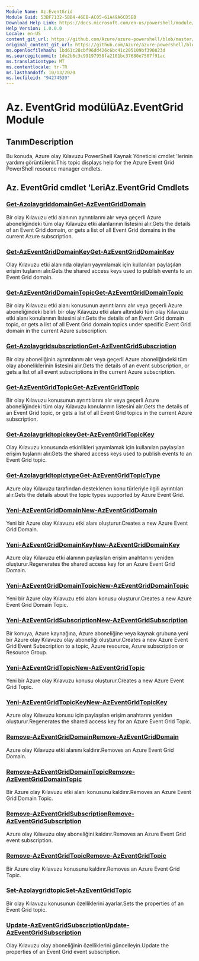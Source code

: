 ```yaml
---
Module Name: Az.EventGrid
Module Guid: 53BF7132-5BB4-46EB-AC05-61A49A6CD5EB
Download Help Link: https://docs.microsoft.com/en-us/powershell/module/az.eventgrid
Help Version: 1.0.0.0
Locale: en-US
content_git_url: https://github.com/Azure/azure-powershell/blob/master/src/EventGrid/EventGrid/help/Az.EventGrid.md
original_content_git_url: https://github.com/Azure/azure-powershell/blob/master/src/EventGrid/EventGrid/help/Az.EventGrid.md
ms.openlocfilehash: 1bd61c28cbf96dd426c6bc41c205109bf390823d
ms.sourcegitcommit: 1de2b6c3c99197958fa2101bc37680e7507f91ac
ms.translationtype: MT
ms.contentlocale: tr-TR
ms.lasthandoff: 10/13/2020
ms.locfileid: "94274539"
---
```

# <span data-ttu-id="eef77-101">Az. EventGrid modülü</span><span class="sxs-lookup"><span data-stu-id="eef77-101">Az.EventGrid Module</span></span>
## <span data-ttu-id="eef77-102">Tanım</span><span class="sxs-lookup"><span data-stu-id="eef77-102">Description</span></span>
<span data-ttu-id="eef77-103">Bu konuda, Azure olay Kılavuzu PowerShell Kaynak Yöneticisi cmdlet 'lerinin yardımı görüntülenir.</span><span class="sxs-lookup"><span data-stu-id="eef77-103">This topic displays help for the Azure Event Grid PowerShell resource manager cmdlets.</span></span>

## <span data-ttu-id="eef77-104">Az. EventGrid cmdlet 'Leri</span><span class="sxs-lookup"><span data-stu-id="eef77-104">Az.EventGrid Cmdlets</span></span>
### [<span data-ttu-id="eef77-105">Get-Azolaygriddomain</span><span class="sxs-lookup"><span data-stu-id="eef77-105">Get-AzEventGridDomain</span></span>](Get-AzEventGridDomain.md)
<span data-ttu-id="eef77-106">Bir olay Kılavuzu etki alanının ayrıntılarını alır veya geçerli Azure aboneliğindeki tüm olay Kılavuzu etki alanlarının listesini alır.</span><span class="sxs-lookup"><span data-stu-id="eef77-106">Gets the details of an Event Grid domain, or gets a list of all Event Grid domains in the current Azure subscription.</span></span>

### [<span data-ttu-id="eef77-107">Get-AzEventGridDomainKey</span><span class="sxs-lookup"><span data-stu-id="eef77-107">Get-AzEventGridDomainKey</span></span>](Get-AzEventGridDomainKey.md)
<span data-ttu-id="eef77-108">Olay Kılavuzu etki alanında olayları yayımlamak için kullanılan paylaşılan erişim tuşlarını alır.</span><span class="sxs-lookup"><span data-stu-id="eef77-108">Gets the shared access keys used to publish events to an Event Grid domain.</span></span>

### [<span data-ttu-id="eef77-109">Get-AzEventGridDomainTopic</span><span class="sxs-lookup"><span data-stu-id="eef77-109">Get-AzEventGridDomainTopic</span></span>](Get-AzEventGridDomainTopic.md)
<span data-ttu-id="eef77-110">Bir olay Kılavuzu etki alanı konusunun ayrıntılarını alır veya geçerli Azure aboneliğindeki belirli bir olay Kılavuzu etki alanı altındaki tüm olay Kılavuzu etki alanı konularının listesini alır.</span><span class="sxs-lookup"><span data-stu-id="eef77-110">Gets the details of an Event Grid domain topic, or gets a list of all Event Grid domain topics under specific Event Grid domain in the current Azure subscription.</span></span>

### [<span data-ttu-id="eef77-111">Get-Azolaygridsubscription</span><span class="sxs-lookup"><span data-stu-id="eef77-111">Get-AzEventGridSubscription</span></span>](Get-AzEventGridSubscription.md)
<span data-ttu-id="eef77-112">Bir olay aboneliğinin ayrıntılarını alır veya geçerli Azure aboneliğindeki tüm olay aboneliklerinin listesini alır.</span><span class="sxs-lookup"><span data-stu-id="eef77-112">Gets the details of an event subscription, or gets a list of all event subscriptions in the current Azure subscription.</span></span>

### [<span data-ttu-id="eef77-113">Get-AzEventGridTopic</span><span class="sxs-lookup"><span data-stu-id="eef77-113">Get-AzEventGridTopic</span></span>](Get-AzEventGridTopic.md)
<span data-ttu-id="eef77-114">Bir olay Kılavuzu konusunun ayrıntılarını alır veya geçerli Azure aboneliğindeki tüm olay Kılavuzu konularının listesini alır.</span><span class="sxs-lookup"><span data-stu-id="eef77-114">Gets the details of an Event Grid topic, or gets a list of all Event Grid topics in the current Azure subscription.</span></span>

### [<span data-ttu-id="eef77-115">Get-Azolaygridtopickey</span><span class="sxs-lookup"><span data-stu-id="eef77-115">Get-AzEventGridTopicKey</span></span>](Get-AzEventGridTopicKey.md)
<span data-ttu-id="eef77-116">Olay Kılavuzu konusunda etkinlikleri yayımlamak için kullanılan paylaşılan erişim tuşlarını alır.</span><span class="sxs-lookup"><span data-stu-id="eef77-116">Gets the shared access keys used to publish events to an Event Grid topic.</span></span>

### [<span data-ttu-id="eef77-117">Get-Azolaygridtopictype</span><span class="sxs-lookup"><span data-stu-id="eef77-117">Get-AzEventGridTopicType</span></span>](Get-AzEventGridTopicType.md)
<span data-ttu-id="eef77-118">Azure olay Kılavuzu tarafından desteklenen konu türleriyle ilgili ayrıntıları alır.</span><span class="sxs-lookup"><span data-stu-id="eef77-118">Gets the details about the topic types supported by Azure Event Grid.</span></span>

### [<span data-ttu-id="eef77-119">Yeni-AzEventGridDomain</span><span class="sxs-lookup"><span data-stu-id="eef77-119">New-AzEventGridDomain</span></span>](New-AzEventGridDomain.md)
<span data-ttu-id="eef77-120">Yeni bir Azure olay Kılavuzu etki alanı oluşturur.</span><span class="sxs-lookup"><span data-stu-id="eef77-120">Creates a new Azure Event Grid Domain.</span></span>

### [<span data-ttu-id="eef77-121">Yeni-AzEventGridDomainKey</span><span class="sxs-lookup"><span data-stu-id="eef77-121">New-AzEventGridDomainKey</span></span>](New-AzEventGridDomainKey.md)
<span data-ttu-id="eef77-122">Azure olay Kılavuzu etki alanının paylaşılan erişim anahtarını yeniden oluşturur.</span><span class="sxs-lookup"><span data-stu-id="eef77-122">Regenerates the shared access key for an Azure Event Grid Domain.</span></span>

### [<span data-ttu-id="eef77-123">Yeni-AzEventGridDomainTopic</span><span class="sxs-lookup"><span data-stu-id="eef77-123">New-AzEventGridDomainTopic</span></span>](New-AzEventGridDomainTopic.md)
<span data-ttu-id="eef77-124">Yeni bir Azure olay Kılavuzu etki alanı konusu oluşturur.</span><span class="sxs-lookup"><span data-stu-id="eef77-124">Creates a new Azure Event Grid Domain Topic.</span></span>

### [<span data-ttu-id="eef77-125">Yeni-AzEventGridSubscription</span><span class="sxs-lookup"><span data-stu-id="eef77-125">New-AzEventGridSubscription</span></span>](New-AzEventGridSubscription.md)
<span data-ttu-id="eef77-126">Bir konuya, Azure kaynağına, Azure aboneliğine veya kaynak grubuna yeni bir Azure olay Kılavuzu olay aboneliği oluşturur.</span><span class="sxs-lookup"><span data-stu-id="eef77-126">Creates a new Azure Event Grid Event Subscription to a topic, Azure resource, Azure subscription or Resource Group.</span></span>

### [<span data-ttu-id="eef77-127">Yeni-AzEventGridTopic</span><span class="sxs-lookup"><span data-stu-id="eef77-127">New-AzEventGridTopic</span></span>](New-AzEventGridTopic.md)
<span data-ttu-id="eef77-128">Yeni bir Azure olay Kılavuzu konusu oluşturur.</span><span class="sxs-lookup"><span data-stu-id="eef77-128">Creates a new Azure Event Grid Topic.</span></span>

### [<span data-ttu-id="eef77-129">Yeni-AzEventGridTopicKey</span><span class="sxs-lookup"><span data-stu-id="eef77-129">New-AzEventGridTopicKey</span></span>](New-AzEventGridTopicKey.md)
<span data-ttu-id="eef77-130">Azure olay Kılavuzu konusu için paylaşılan erişim anahtarını yeniden oluşturur.</span><span class="sxs-lookup"><span data-stu-id="eef77-130">Regenerates the shared access key for an Azure Event Grid Topic.</span></span>

### [<span data-ttu-id="eef77-131">Remove-AzEventGridDomain</span><span class="sxs-lookup"><span data-stu-id="eef77-131">Remove-AzEventGridDomain</span></span>](Remove-AzEventGridDomain.md)
<span data-ttu-id="eef77-132">Azure olay Kılavuzu etki alanını kaldırır.</span><span class="sxs-lookup"><span data-stu-id="eef77-132">Removes an Azure Event Grid Domain.</span></span>

### [<span data-ttu-id="eef77-133">Remove-AzEventGridDomainTopic</span><span class="sxs-lookup"><span data-stu-id="eef77-133">Remove-AzEventGridDomainTopic</span></span>](Remove-AzEventGridDomainTopic.md)
<span data-ttu-id="eef77-134">Bir Azure olay Kılavuzu etki alanı konusunu kaldırır.</span><span class="sxs-lookup"><span data-stu-id="eef77-134">Removes an Azure Event Grid Domain Topic.</span></span>

### [<span data-ttu-id="eef77-135">Remove-AzEventGridSubscription</span><span class="sxs-lookup"><span data-stu-id="eef77-135">Remove-AzEventGridSubscription</span></span>](Remove-AzEventGridSubscription.md)
<span data-ttu-id="eef77-136">Azure olay Kılavuzu olay aboneliğini kaldırır.</span><span class="sxs-lookup"><span data-stu-id="eef77-136">Removes an Azure Event Grid event subscription.</span></span>

### [<span data-ttu-id="eef77-137">Remove-AzEventGridTopic</span><span class="sxs-lookup"><span data-stu-id="eef77-137">Remove-AzEventGridTopic</span></span>](Remove-AzEventGridTopic.md)
<span data-ttu-id="eef77-138">Bir Azure olay Kılavuzu konusunu kaldırır.</span><span class="sxs-lookup"><span data-stu-id="eef77-138">Removes an Azure Event Grid Topic.</span></span>

### [<span data-ttu-id="eef77-139">Set-Azolaygridtopic</span><span class="sxs-lookup"><span data-stu-id="eef77-139">Set-AzEventGridTopic</span></span>](Set-AzEventGridTopic.md)
<span data-ttu-id="eef77-140">Bir olay Kılavuzu konusunun özelliklerini ayarlar.</span><span class="sxs-lookup"><span data-stu-id="eef77-140">Sets the properties of an Event Grid topic.</span></span>

### [<span data-ttu-id="eef77-141">Update-AzEventGridSubscription</span><span class="sxs-lookup"><span data-stu-id="eef77-141">Update-AzEventGridSubscription</span></span>](Update-AzEventGridSubscription.md)
<span data-ttu-id="eef77-142">Olay Kılavuzu olay aboneliğinin özelliklerini güncelleyin.</span><span class="sxs-lookup"><span data-stu-id="eef77-142">Update the properties of an Event Grid event subscription.</span></span>

